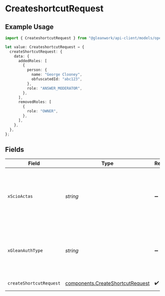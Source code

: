 # CreateshortcutRequest

## Example Usage

```typescript
import { CreateshortcutRequest } from "@gleanwork/api-client/models/operations";

let value: CreateshortcutRequest = {
  createShortcutRequest: {
    data: {
      addedRoles: [
        {
          person: {
            name: "George Clooney",
            obfuscatedId: "abc123",
          },
          role: "ANSWER_MODERATOR",
        },
      ],
      removedRoles: [
        {
          role: "OWNER",
        },
      ],
    },
  },
};
```

## Fields

| Field                                                                                                                    | Type                                                                                                                     | Required                                                                                                                 | Description                                                                                                              |
| ------------------------------------------------------------------------------------------------------------------------ | ------------------------------------------------------------------------------------------------------------------------ | ------------------------------------------------------------------------------------------------------------------------ | ------------------------------------------------------------------------------------------------------------------------ |
| `xScioActas`                                                                                                             | *string*                                                                                                                 | :heavy_minus_sign:                                                                                                       | Email address of a user on whose behalf the request is intended to be made (should be non-empty only for global tokens). |
| `xGleanAuthType`                                                                                                         | *string*                                                                                                                 | :heavy_minus_sign:                                                                                                       | Auth type being used to access the endpoint (should be non-empty only for global tokens).                                |
| `createShortcutRequest`                                                                                                  | [components.CreateShortcutRequest](../../models/components/createshortcutrequest.md)                                     | :heavy_check_mark:                                                                                                       | CreateShortcut request                                                                                                   |